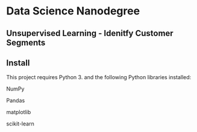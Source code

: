 # Data Science Nanodegree
## Unsupervised Learning - Idenitfy Customer Segments
## Install
This project requires Python 3. and the following Python libraries installed:

NumPy

Pandas

matplotlib

scikit-learn
